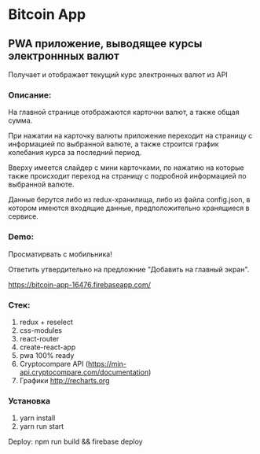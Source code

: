 # Bitcoin App

## PWA приложение, выводящее курсы электроннных валют

Получает и отображает текущий курс электронных валют из API

### Описание:

На главной странице отображаются карточки валют, а также общая сумма.

При нажатии на карточку валюты приложение переходит на страницу с информацией по выбранной валюте, а также строится график колебания курса за последний период.

Вверху имеется слайдер с мини карточками, по нажатию на которые также происходит переход на страницу с подробной информацией по выбранной валюте.

Данные берутся либо из redux-хранилища, либо из файла config.json, в котором имеются входящие данные, предположительно хранящиеся в сервисе.

### Demo:

Просматирвать с мобильника!

Ответить утвердительно на предложние "Добавить на главный экран".

https://bitcoin-app-16476.firebaseapp.com/

### Стек:

1. redux + reselect
2. css-modules
3. react-router
4. create-react-app
5. pwa 100% ready
6. Cryptocompare API (https://min-api.cryptocompare.com/documentation)
7. Графики http://recharts.org

### Установка

1. yarn install
2. yarn run start

Deploy: npm run build && firebase deploy
